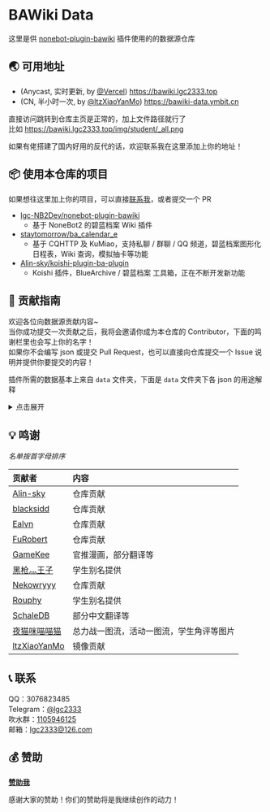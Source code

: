 <!-- markdownlint-disable MD033 MD036 -->

# BAWiki Data

这里是供 [nonebot-plugin-bawiki](https://github.com/lgc2333/nonebot-plugin-bawiki) 插件使用的的数据源仓库

## 🌏 可用地址

<!-- - (国内 CDN) <https://bawiki.lgc.cyberczy.xyz> -->

- (Anycast, 实时更新, by [@Vercel](https://vercel.com/)) <https://bawiki.lgc2333.top>
- (CN, 半小时一次, by [@ltzXiaoYanMo](https://ymbit.cn/)) <https://bawiki-data.ymbit.cn>

直接访问跳转到仓库主页是正常的，加上文件路径就行了  
比如 <https://bawiki.lgc2333.top/img/student/_all.png>

如果有佬搭建了国内好用的反代的话，欢迎联系我在这里添加上你的地址！

## 📦 使用本仓库的项目

如果想往这里加上你的项目，可以直接[联系我](#-联系)，或者提交一个 PR

- [lgc-NB2Dev/nonebot-plugin-bawiki](https://github.com/lgc-NB2Dev/nonebot-plugin-bawiki)
  - 基于 NoneBot2 的碧蓝档案 Wiki 插件
- [staytomorrow/ba_calendar_e](https://github.com/staytomorrow/ba_calendar_e)
  - 基于 CQHTTP 及 KuMiao，支持私聊 / 群聊 / QQ 频道，碧蓝档案图形化日程表，Wiki 查询，模拟抽卡等功能
- [Alin-sky/koishi-plugin-ba-plugin](https://github.com/Alin-sky/koishi-plugin-ba-plugin)
  - Koishi 插件，BlueArchive / 碧蓝档案 工具箱，正在不断开发新功能

## 📝 贡献指南

欢迎各位向数据源贡献内容~  
当你成功提交一次贡献之后，我将会邀请你成为本仓库的 Contributor，下面的鸣谢栏里也会写上你的名字！  
如果你不会编写 json 或提交 Pull Request，也可以直接向仓库提交一个 Issue 说明并提供你要提交的内容！

插件所需的数据基本上来自 `data` 文件夹，下面是 `data` 文件夹下各 json 的用途解释

<details>

<summary>点击展开</summary>

**!!! 注意 !!!** 下面数据中的学生名中的括号请一律使用 **英文半角** 括号

### `emoji.json`

这个文件是 `ba表情` 功能的表情列表

该文件会自动由 Actions 工作流根据 `img/emoji` 文件夹中的内容自动生成  
所以想要加表情的话请直接往这个文件夹里扔图片就行

### `event_alias.json`

这个文件是 `ba活动` 功能的活动别名数据

该文件的格式如下

```jsonc
{
  // 这里的 701 代表该活动在 SchaleDB 中的 ID，可以在下面链接中的 EventNames 中找到
  // https://github.com/lonqie/SchaleDB/blob/main/data/cn/localization.json
  // 数组中的内容代表活动别名
  "701": ["特殊作战·十字神名篇", "特殊作战 十字神名篇"],
}
```

### `extra_l2d_list.json`

这个文件是 `ba羁绊` 功能使用的学生 L2D 图片数据

当没有在此文件中找到学生 L2D 信息时，才会去 GameKee 中抓取

该文件的格式如下

```jsonc
{
  // 键名是对应学生在 SchaleDB 中的 中文名
  // 数组中的内容是对应图片在数据源中的路径（下文中路径仅供演示）
  "阿露": ["img/l2d/aru/1.png"],
}
```

### `gacha.json`

这个文件是 `ba抽卡` 功能使用的卡池数据

该文件的格式如下

```jsonc
{
  // 常驻卡池数据
  "base": {
    // 三星常驻角色数据
    "3": {
      // 基础出率，2.5 代表 2.5%
      "chance": 2.5,

      // 常驻角色在 SchaleDB 中的 ID，会由 Actions 工作流自动生成
      "char": [10000], // ...
    },

    // 两星常驻角色数据，结构同上
    "2": {
      "chance": 18.5,
      "char": [13000], // ...
    },

    // 一星常驻角色数据，结构同上
    "1": {
      "chance": 79.0,
      "char": [16000], // ...
    },
  },

  // UP 卡池数据
  "up": {
    // 三星 UP 角色数据
    "3": {
      // UP 角色出率
      "chance": 0.7,
    },

    // 两星 UP 角色数据，结构同上
    "2": {
      "chance": 3.0,
    },
  },

  // 当前 UP 池数据，用于 `ba切换卡池` 功能
  "current_pools": [
    {
      // 池子名称，通常为角色名称
      "name": "若藻(泳装)",

      // 池子包含的 UP 角色 SchaleDB 中的 ID，可以在下面的链接找到
      // https://github.com/lonqie/SchaleDB/blob/main/data/cn/students.json
      "pool": [10043],
    },
  ],
}
```

### `manga.json`

此文件已弃用

<!-- 这个文件是 `ba漫画` 功能所使用的数据

该文件会由 Actions 工作流爬取 GameKee 数据并自动生成

该文件的格式如下

```jsonc
[
  {
    // 漫画在 GameKee 中的 content_id，需要爬取 GameKee 的接口获取
    // 额外添加的漫画设为与其他所有漫画不同的负数即可
    "cid": 72443,

    // 漫画标题
    "title": "【ぶるーあーかいぶっ！】第一话",

    // 漫画简介
    "detail": "第一话 对策委员会\n\n来源：BA官推漫画作者：純粋な不純物(@parang9494)先生\n汉化：小番茄",

    // 漫画的图片链接列表，需要使用完整链接
    "pics": ["https://cdnimg.gamekee.com/images/www/1616470072424_26237045.jpg"]
  }
]
``` -->

### `raid_alias.json`

这个文件是 `ba总力战` 功能使用的 Boss 别名列表

该文件的格式如下

```jsonc
{
  // 这里的 1 代表该 Boss 在 SchaleDB 中的 ID，可以在下面的链接中找到
  // https://github.com/lonqie/SchaleDB/blob/main/data/cn/raids.json
  // 后面数组中的内容是该 Boss 对应的别名
  "1": ["binah", "薇娜", "大蛇"],
}
```

### `schale_to_gamekee.json`

这个文件是 SchaleDB 学生中文名到 GameKee 学生名称的映射表  
用于 `ba学生wiki`、`ba羁绊` 等需要用到 GameKee 数据源的场合

该文件的格式如下

```jsonc
{
  // 键为学生在 SchaleDB 的中文名
  // 值为学生在 GameKee 中的名称
  "真纪": "真希",
}
```

### `stu_alias.json`

这个文件是所有的学生别名列表

其中，下面的内容会自动由 Actions 工作流补全：

- 学生的日语名称 与 英文（罗马音）名称；
- 学生的中日英全名；
- 特殊（带括号名称）学生 的别名（根据普通学生的别名、括号中的内容 及 `suffix_alias.json` 中的内容来补全）；

同时，Actions 工作流会自动对该文件中的内容进行按拼音顺序的排序

该文件的格式如下

```jsonc
{
  // 键为学生在 SchaleDB 的中文名
  // 值为学生的别名列表
  "白子": [
    "シロコ", // 自动由 Actions 工作流补全的 日文名
    "shiroko", // 自动由 Actions 工作流补全的 英文名
    "sunaookami shiroko", // 自动由 Actions 工作流补全的 英文全名
    "xcw",
    "砂狼白子", // 自动由 Actions 工作流补全的 中文全名
    "砂狼シロコ", // 自动由 Actions 工作流补全的 日文全名
    "唯",
    "小仓唯",
  ],

  // 同上
  "白子(单车)": [
    "シロコ(ライディング)", // 自动由 Actions 工作流补全的 日文名
    "shiroko (cycling)", // 自动由 Actions 工作流补全的 英文名
    "sunaookami shiroko (cycling)", // 自动由 Actions 工作流补全的 英文全名
    "单车shiroko", // 自动由 Actions 工作流补全的 特殊学生别名
    "单车xcw", // 自动由 Actions 工作流补全的 特殊学生别名
    "单车白子", // 自动由 Actions 工作流补全的 特殊学生别名
    "单车シロコ", // 自动由 Actions 工作流补全的 特殊学生别名
    "单车唯", // 自动由 Actions 工作流补全的 特殊学生别名
    "单车小仓唯", // 自动由 Actions 工作流补全的 特殊学生别名
    "骑行shiroko", // 自动由 Actions 工作流补全的 特殊学生别名
    "骑行xcw", // 自动由 Actions 工作流补全的 特殊学生别名
    "骑行白子", // 自动由 Actions 工作流补全的 特殊学生别名
    "骑行唯", // 自动由 Actions 工作流补全的 特殊学生别名
    "骑行小仓唯", // 自动由 Actions 工作流补全的 特殊学生别名
    "骑行シロコ", // 自动由 Actions 工作流补全的 特殊学生别名
    "砂狼白子(单车)", // 自动由 Actions 工作流补全的 中文全名
    "砂狼シロコ(ライディング)", // 自动由 Actions 工作流补全的 日文全名
  ],
}
```

### `suffix_alias.json`

这个文件是补全括号后缀的特殊学生别名时使用的数据

该文件的格式如下

```jsonc
{
  // 键名是特殊学生名中括号内的内容
  // 值是另外的要加在补全后别名中的前缀
  // 比如 `星野(泳装)` 会补全成 `泳装星野`、`水星野`
  "泳装": ["水"],
}
```

### `terrain_alias.json`

这个文件是 `ba总力战` 功能中使用的战斗环境匹配别名

该文件的格式如下

```jsonc
{
  // 键名为环境英文名，可以在下面链接的 AdaptationType 里找到
  // https://github.com/lonqie/SchaleDB/blob/main/data/cn/localization.json
  // 值为对应的别名数组
  "Street": ["市区", "城镇", "市区战", "城镇战"],
  "Outdoor": ["野外", "野外战", "野战"],
  "Indoor": ["室内", "屋内", "室内战", "屋内战"],
}
```

### `wiki.json`

这个文件里的东西比较杂，请看下面注释

该文件的格式如下

```jsonc
{
  // 总力战 wiki 图片列表
  "raid": {
    // 键名为 Boss ID，请见 raid_alias.json 的说明
    "1": {
      // Boss wiki 图片路径（以仓库根目录为基准）
      "wiki": "img/raid/binah.png",

      // Boss 战斗环境与对应图片
      "terrains": {
        // 键名为战斗环境英文名称
        // 值为 [ 日服对应图片路径, 国际服对应图片路径 ]
        "Street": ["img/raid/jp/1_Street.png", "img/raid/global/1_Street.png"],
        "Outdoor": [
          "img/raid/jp/1_Outdoor.png",
          "img/raid/global/1_Outdoor.png",
        ],
      },
    },
    // ...
  },

  // 制造相关一图流
  "craft": ["img/craft/1.png"],

  // 活动一图流，键名是活动 ID（详见 event_alias.json 介绍）
  "event": {
    "801": ["img/event/801_re.png"],
    // ...
  },

  // 学生角评一图流，键名是学生 SchaleDB 中文名（all 是总览图）
  "student": {
    "all": "img/student/_all.png",
    "阿露": "img/student/aru.png",
    // ...
  },

  // 战术考试一图流，从第一期开始，按顺序排期数
  "time_atk": [
    "img/time_atk/1.png",
    "img/time_atk/2.png",
    // ...
  ],

  // 互动家具一图流（我好像没实装？）
  "furniture": ["img/furniture.png"],

  // 国际服前瞻图相关信息
  "global_future": {
    // 图片路径
    "img": "img/global_future.png",

    // 图片表格头部起止 Y 轴坐标
    "banner": [0, 195],

    // 图片各部分对应的前瞻数据
    "parts": [
      {
        // 该部分对应的日期区间，格式必须与下面相同（YYYY/M/D）
        "date": ["2023/4/25", "2023/5/09"],

        // 该部分对应的图片起止 Y 轴坐标
        "part": [192, 484],
      },
      // ...
    ],
  },
}
```

</details>

## 💡 鸣谢

_名单按首字母排序_

| 贡献者                                                       | 内容                                     |
| :----------------------------------------------------------- | :--------------------------------------- |
| [Alin-sky](https://github.com/Alin-sky)                      | 仓库贡献                                 |
| [blacksidd](https://github.com/blacksidd)                    | 仓库贡献                                 |
| [Ealvn](https://github.com/Ealvn)                            | 仓库贡献                                 |
| [FuRobert](https://github.com/FuRobert)                      | 仓库贡献                                 |
| [GameKee](https://ba.gamekee.com/)                           | 官推漫画，部分翻译等                     |
| [黑枪灬王子](mailto:1109024495@qq.com)                       | 学生别名提供                             |
| [Nekowryyy](https://github.com/Nekowryyy)                    | 仓库贡献                                 |
| [Rouphy](https://github.com/Rouphy)                          | 学生别名提供                             |
| [SchaleDB](https://schale.gg/)                               | 部分中文翻译等                           |
| [夜猫咪喵喵猫](https://space.bilibili.com/425535005/article) | 总力战一图流，活动一图流，学生角评等图片 |
| [ltzXiaoYanMo](https://ymbit.cn/)                            | 镜像贡献                                |

## 📞 联系

QQ：3076823485  
Telegram：[@lgc2333](https://t.me/lgc2333)  
吹水群：[1105946125](https://jq.qq.com/?_wv=1027&k=Z3n1MpEp)  
邮箱：<lgc2333@126.com>

## 💰 赞助

**[赞助我](https://blog.lgc2333.top/donate)**

感谢大家的赞助！你们的赞助将是我继续创作的动力！
